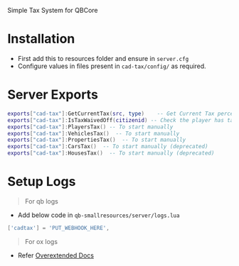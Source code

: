 Simple Tax System for QBCore

# Installation

- First add this to resources folder and ensure in `server.cfg`
- Configure values in files present in `cad-tax/config/` as required.

# Server Exports

```lua
exports["cad-tax"]:GetCurrentTax(src, type)    -- Get Current Tax percent for the type ["vehicle", "property", "house", "income"]
exports["cad-tax"]:IsTaxWaivedOff(citizenid) -- Check the player has tax waived off
exports["cad-tax"]:PlayersTax() -- To start manually
exports["cad-tax"]:VehiclesTax()  -- To start manually
exports["cad-tax"]:PropertiesTax()  -- To start manually
exports["cad-tax"]:CarsTax()  -- To start manually (deprecated)
exports["cad-tax"]:HousesTax()  -- To start manually (deprecated)
```

# Setup Logs

> For qb logs
- Add below code in `qb-smallresources/server/logs.lua`
```lua
['cadtax'] = 'PUT_WEBHOOK_HERE',
```

> For ox logs
- Refer [Overextended Docs](https://overextended.dev/ox_lib/Modules/Logger/Server)
